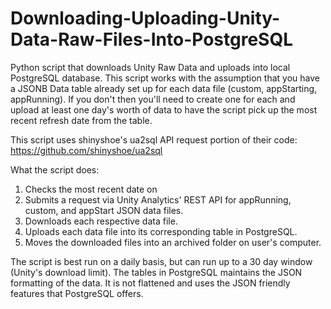 # Downloading-Uploading-Unity-Data-Raw-Files-Into-PostgreSQL
Python script that downloads Unity Raw Data and uploads into local PostgreSQL database. This script works with the assumption that you have a JSONB Data table already set up for each data file (custom, appStarting, appRunning). If you don't then you'll need to create one for each and upload at least one day's worth of data to have the script pick up the most recent refresh date from the table. 

This script uses shinyshoe's ua2sql API request portion of their code:
https://github.com/shinyshoe/ua2sql

What the script does:
1. Checks the most recent date on
1. Submits a request via Unity Analytics' REST API for appRunning, custom, and appStart JSON data files.
2. Downloads each respective data file. 
3. Uploads each data file into its corresponding table in PostgreSQL.
4. Moves the downloaded files into an archived folder on user's computer. 

The script is best run on a daily basis, but can run up to a 30 day window (Unity's download limit). The tables in PostgreSQL maintains the JSON formatting of the data. It is not flattened and uses the JSON friendly features that PostgreSQL offers. 

